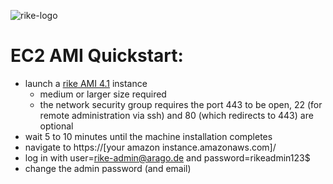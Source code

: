 ![rike-logo](https://github.com/arago/rike/raw/master/logo.png)

EC2 AMI Quickstart:
=============

* launch a [rike AMI 4.1](https://aws.amazon.com/amis/rike-ami-4-1) instance
  * medium or larger size required
  * the network security group requires the port 443 to be open, 22 (for remote administration via ssh) and 80 (which redirects to 443) are optional
* wait 5 to 10 minutes until the machine installation completes
* navigate to https://[your amazon instance.amazonaws.com]/
* log in with user=rike-admin@arago.de and password=rikeadmin123$
* change the admin password (and email)
